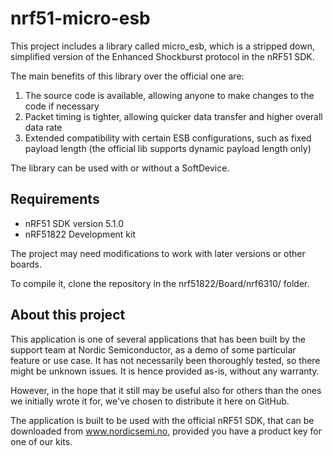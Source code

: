 nrf51-micro-esb
==================

This project includes a library called micro_esb, which is a stripped down, simplified version of the Enhanced Shockburst protocol in the nRF51 SDK. 

The main benefits of this library over the official one are:
1) The source code is available, allowing anyone to make changes to the code if necessary
2) Packet timing is tighter, allowing quicker data transfer and higher overall data rate
3) Extended compatibility with certain ESB configurations, such as fixed payload length (the official lib supports dynamic payload length only)

The library can be used with or without a SoftDevice.

Requirements
------------
- nRF51 SDK version 5.1.0
- nRF51822 Development kit

The project may need modifications to work with later versions or other boards. 

To compile it, clone the repository in the nrf51822/Board/nrf6310/ folder.

About this project
------------------
This application is one of several applications that has been built by the support team at Nordic Semiconductor, as a demo of some particular feature or use case. It has not necessarily been thoroughly tested, so there might be unknown issues. It is hence provided as-is, without any warranty. 

However, in the hope that it still may be useful also for others than the ones we initially wrote it for, we've chosen to distribute it here on GitHub. 

The application is built to be used with the official nRF51 SDK, that can be downloaded from www.nordicsemi.no, provided you have a product key for one of our kits.